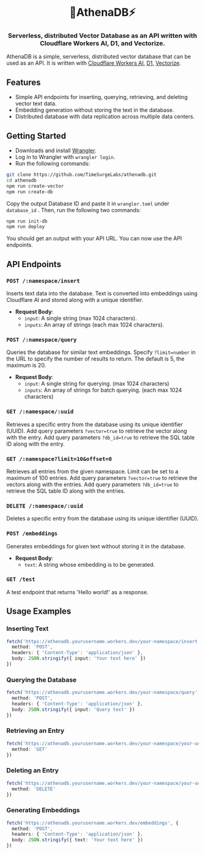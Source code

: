<h1 align="center">🦉AthenaDB⚡️</h1>
<h3 align="center">Serverless, distributed Vector Database as an API written with Cloudflare Workers AI, D1, and Vectorize.</h3>

AthenaDB is a simple, serverless, distributed vector database that can be used as an API. It is written with [Cloudflare Workers AI](https://ai.cloudflare.com), [D1](https://developers.cloudflare.com/d1/), [Vectorize](https://developers.cloudflare.com/vectorize/).

## Features

* Simple API endpoints for inserting, querying, retrieving, and deleting vector text data.
* Embedding generation without storing the text in the database.
* Distributed database with data replication across multiple data centers.

## Getting Started

* Downloads and install [Wrangler](https://developers.cloudflare.com/workers/cli-wrangler/install-update).
* Log in to Wrangler with `wrangler login`.
* Run the following commands:

```bash
git clone https://github.com/TimeSurgeLabs/athenadb.git
cd athenadb
npm run create-vector
npm run create-db
```

Copy the output Database ID and paste it in `wrangler.toml` under `database_id` . Then, run the following two commands:

```bash
npm run init-db
npm run deploy
```

You should get an output with your API URL. You can now use the API endpoints.

## API Endpoints

### `POST /:namespace/insert`

Inserts text data into the database. Text is converted into embeddings using Cloudflare AI and stored along with a unique identifier.
* **Request Body**:
  + `input`: A single string (max 1024 characters).
  + `inputs`: An array of strings (each max 1024 characters).

### `POST /:namespace/query`

Queries the database for similar text embeddings. Specify `?limit=number` in the URL to specify the number of results to return. The default is 5, the maximum is 20.
* **Request Body**:
  + `input`: A single string for querying. (max 1024 characters)
  + `inputs`: An array of strings for batch querying. (each max 1024 characters)

### `GET /:namespace/:uuid`

Retrieves a specific entry from the database using its unique identifier (UUID). Add query parameters `?vector=true` to retrieve the vector along with the entry. Add query parameters `?db_id=true` to retrieve the SQL table ID along with the entry.

### `GET /:namespace?limit=10&offset=0`

Retrieves all entries from the given namespace. Limit can be set to a maximum of 100 entries. Add query parameters `?vector=true` to retrieve the vectors along with the entries. Add query parameters `?db_id=true` to retrieve the SQL table ID along with the entries.

### `DELETE /:namespace/:uuid`

Deletes a specific entry from the database using its unique identifier (UUID).

### `POST /embeddings`

Generates embeddings for given text without storing it in the database.
* **Request Body**:
  + `text`: A string whose embedding is to be generated.

### `GET /test`

A test endpoint that returns 'Hello world!' as a response.

## Usage Examples

### Inserting Text

```typescript
fetch('https://athenadb.yourusername.workers.dev/your-namespace/insert', {
  method: 'POST',
  headers: { 'Content-Type': 'application/json' },
  body: JSON.stringify({ input: 'Your text here' })
})
```

### Querying the Database

```typescript
fetch('https://athenadb.yourusername.workers.dev/your-namespace/query', {
  method: 'POST',
  headers: { 'Content-Type': 'application/json' },
  body: JSON.stringify({ input: 'Query text' })
})
```

### Retrieving an Entry

```typescript
fetch('https://athenadb.yourusername.workers.dev/your-namespace/your-uuid', {
  method: 'GET'
})
```

### Deleting an Entry

```typescript
fetch('https://athenadb.yourusername.workers.dev/your-namespace/your-uuid', {
  method: 'DELETE'
})
```

### Generating Embeddings

```typescript
fetch('https://athenadb.yourusername.workers.dev/embeddings', {
  method: 'POST',
  headers: { 'Content-Type': 'application/json' },
  body: JSON.stringify({ text: 'Your text here' })
})
```
